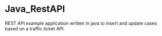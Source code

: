 # Java_RestAPI
REST API example application written in java to insert and update cases based on a traffic ticket API.
